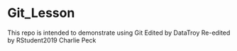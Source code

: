 # Git_Lesson
This repo is intended to demonstrate using Git
Edited by DataTroy
Re-edited by RStudent2019
Charlie Peck
